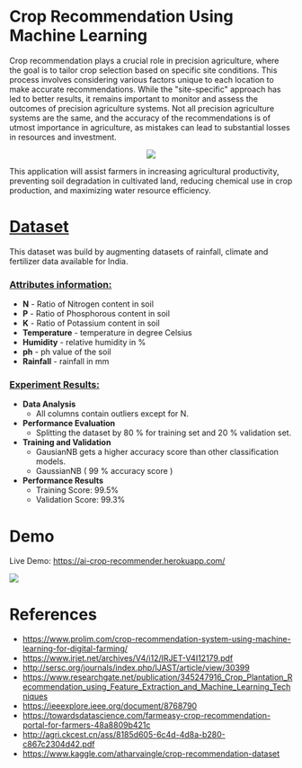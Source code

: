 # Crop Recommendation Using Machine Learning

Crop recommendation plays a crucial role in precision agriculture, where the goal is to tailor crop selection based on specific site conditions. This process involves considering various factors unique to each location to make accurate recommendations. While the "site-specific" approach has led to better results, it remains important to monitor and assess the outcomes of precision agriculture systems. Not all precision agriculture systems are the same, and the accuracy of the recommendations is of utmost importance in agriculture, as mistakes can lead to substantial losses in resources and investment.



<p align="center">
<img src="[https://www.opendei.eu/wp-content/uploads/2020/11/img-Yanewn0ORWCx4Jlm-w800.jpg](https://www.google.com/url?sa=i&url=https%3A%2F%2Fwww.istockphoto.com%2Fphotos%2Fagriculture&psig=AOvVaw3WJq0JjkSIx56DX3fKt4YY&ust=1690353923088000&source=images&cd=vfe&opi=89978449&ved=0CBEQjRxqFwoTCMC015mhqYADFQAAAAAdAAAAABAE)" />
</p>
This application will assist farmers in increasing agricultural productivity, preventing soil degradation in cultivated land, reducing chemical use in crop production, and maximizing water resource efficiency.

# [Dataset]()
This dataset was build by augmenting datasets of rainfall, climate and fertilizer data available for India.

### [Attributes information:]()

* **N** - Ratio of Nitrogen content in soil
* **P** - Ratio of Phosphorous content in soil
* **K** - Ratio of Potassium content in soil
* **Temperature** -  temperature in degree Celsius
* **Humidity** - relative humidity in %
* **ph** - ph value of the soil
* **Rainfall** - rainfall in mm 

### [Experiment Results:]()
* **Data Analysis**
    * All columns contain outliers except for N.
 * **Performance Evaluation**
    * Splitting the dataset by 80 % for training set and 20 % validation set.
 * **Training and Validation**
    * GausianNB gets a higher accuracy score than other classification models.
    * GaussianNB ( 99 % accuracy score )
 * **Performance Results**
    * Training Score: 99.5%
    * Validation Score: 99.3%

 
# Demo
Live Demo: https://ai-crop-recommender.herokuapp.com/

![](https://i.imgur.com/TnsSPQy.png)

# References
* https://www.prolim.com/crop-recommendation-system-using-machine-learning-for-digital-farming/
* https://www.irjet.net/archives/V4/i12/IRJET-V4I12179.pdf
* http://sersc.org/journals/index.php/IJAST/article/view/30399
* https://www.researchgate.net/publication/345247916_Crop_Plantation_Recommendation_using_Feature_Extraction_and_Machine_Learning_Techniques
* https://ieeexplore.ieee.org/document/8768790
* https://towardsdatascience.com/farmeasy-crop-recommendation-portal-for-farmers-48a8809b421c
* http://agri.ckcest.cn/ass/8185d605-6c4d-4d8a-b280-c867c2304d42.pdf
* https://www.kaggle.com/atharvaingle/crop-recommendation-dataset
